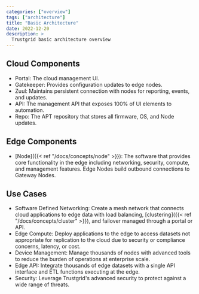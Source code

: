 ```yaml
---
categories: ["overview"]
tags: ["architecture"]
title: "Basic Architecture"
date: 2022-12-20
description: >
  Trustgrid basic architecture overview
---
```


## Cloud Components

- Portal: The cloud management UI.
- Gatekeeper: Provides configuration updates to edge nodes.
- Zuul: Maintains persistent connection with nodes for reporting, events, and updates.
- API: The management API that exposes 100% of UI elements to automation.
- Repo: The APT repository that stores all firmware, OS, and Node updates.

## Edge Components

- [Node]({{< ref "/docs/concepts/node" >}}): The software that provides core functionality in the edge including networking, security, compute, and management features. Edge Nodes build outbound connections to Gateway Nodes.

## Use Cases

- Software Defined Networking: Create a mesh network that connects cloud applications to edge data with load balancing, [clustering]({{< ref "/docs/concepts/cluster" >}}), and failover managed through a portal or API.
- Edge Compute: Deploy applications to the edge to access datasets not appropriate for replication to the cloud due to security or compliance concerns, latency, or cost.
- Device Management: Manage thousands of nodes with advanced tools to reduce the burden of operations at enterprise scale.
- Edge API: Integrate thousands of edge datasets with a single API interface and ETL functions executing at the edge.
- Security: Leverage Trustgrid's advanced security to protect against a wide range of threats.
